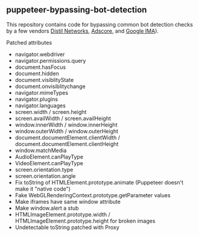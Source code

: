 ## puppeteer-bypassing-bot-detection

This repository contains code for bypassing common bot detection checks by a few vendors [Distil Networks](https://www.whitepages.com/dstl-wp.js), [Adscore](http://c.adsco.re/d), and [Google IMA](https://imasdk.googleapis.com/js/sdkloader/ima3.js)).

Patched attributes

* navigator.webdriver
* navigator.permissions.query
* document.hasFocus
* document.hidden
* document.visiblityState
* document.onvisiblitychange
* navigator.mimeTypes
* navigator.plugins
* navigator.languages
* screen.width / screen.height
* screen.availWidth / screen.availHeight
* window.innerWidth / window.innerHeight
* window.outerWidth / window.outerHeight
* document.documentElement.clientWidth / document.documentElement.clientHeight
* window.matchMedia
* AudioElement.canPlayType
* VideoElement.canPlayType
* screen.orientation.type
* screen.orientation.angle
* Fix toString of HTMLElement.prototype.animate (Puppeteer doesn't make it "native code")
* Fake WebGLRenderingContext.prototype.getParameter values
* Make iframes have same window attribute
* Make window.alert a stub
* HTMLImageElement.prototype.width / HTMLImageElement.prototype.height for broken images
* Undetectable toString patched with Proxy